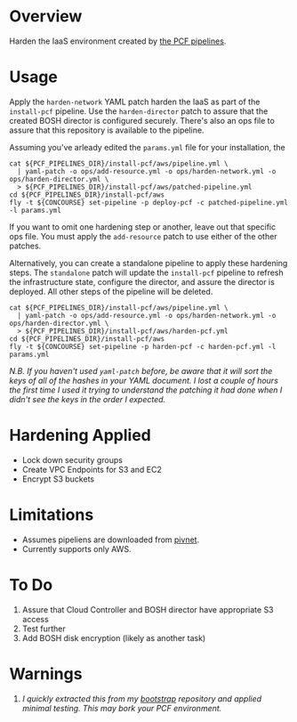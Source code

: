 # Overview

Harden the IaaS environment created by [the PCF pipelines](https://github.com/pivotal-cf/pcf-pipelines).

# Usage

Apply the `harden-network` YAML patch harden the IaaS as part of the `install-pcf` pipeline. Use the `harden-director` patch to assure that the created BOSH director is configured securely. There's also an ops file to assure that this repository is available to the pipeline.

Assuming you've arleady edited the `params.yml` file for your installation, the

```
cat ${PCF_PIPELINES_DIR}/install-pcf/aws/pipeline.yml \
  | yaml-patch -o ops/add-resource.yml -o ops/harden-network.yml -o ops/harden-director.yml \
  > ${PCF_PIPELINES_DIR}/install-pcf/aws/patched-pipeline.yml
cd ${PCF_PIPELINES_DIR}/install-pcf/aws
fly -t ${CONCOURSE} set-pipeline -p deploy-pcf -c patched-pipeline.yml -l params.yml
```

If you want to omit one hardening step or another, leave out that specific ops file. You must apply the `add-resource` patch to use either of the other patches.

Alternatively, you can create a standalone pipeline to apply these hardening steps. The `standalone` patch will update the `install-pcf` pipeline to refresh the infrastructure state, configure the director, and assure the director is deployed. All other steps of the pipeline will be deleted.

```
cat ${PCF_PIPELINES_DIR}/install-pcf/aws/pipeline.yml \
  | yaml-patch -o ops/add-resource.yml -o ops/harden-network.yml -o ops/harden-director.yml \
  > ${PCF_PIPELINES_DIR}/install-pcf/aws/harden-pcf.yml
cd ${PCF_PIPELINES_DIR}/install-pcf/aws
fly -t ${CONCOURSE} set-pipeline -p harden-pcf -c harden-pcf.yml -l params.yml
```

*N.B. If you haven't used `yaml-patch` before, be aware that it will sort the keys of all of the hashes in your YAML document. I lost a couple of hours the first time I used it trying to understand the patching it had done when I didn't see the keys in the order I expected.*

# Hardening Applied

* Lock down security groups
* Create VPC Endpoints for S3 and EC2
* Encrypt S3 buckets

# Limitations

* Assumes pipeliens are downloaded from [pivnet](https://network.pivotal.io).
* Currently supports only AWS.

# To Do

1. Assure that Cloud Controller and BOSH director have appropriate S3 access
1. Test further
1. Add BOSH disk encryption (likely as another task)

# Warnings

1. *I quickly extracted this from my [bootstrap](https://github.com/crdant/bootstrap) repository and applied minimal testing.
This may bork your PCF environment.*

